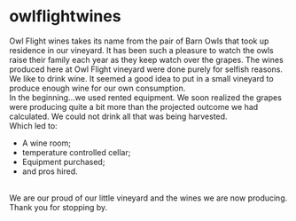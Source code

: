 # owlflightwines
Owl Flight wines takes its name from the pair of Barn Owls that took up residence in our vineyard. It has been such a pleasure to watch the owls raise their family each year as they keep watch over the grapes. The wines produced here at Owl Flight vineyard were done purely for selfish reasons. We like to drink wine. It seemed a good idea to put in a small vineyard to produce enough wine for our own consumption.
<br>
In the beginning…we used rented equipment. We soon realized the grapes were producing quite a bit more than the projected outcome we had calculated. We could not drink all that was being harvested. 
<br>
Which led to:
* A wine room; 
* temperature controlled cellar; 
* Equipment purchased; 
* and pros hired.
<br>
We are our proud of our little vineyard and the wines we are now producing. Thank you for stopping by.